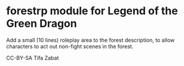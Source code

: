 # forestrp module for Legend of the Green Dragon

Add a small (10 lines) roleplay area to the forest description, to allow characters to act out non-fight scenes in the forest.

CC-BY-SA Tifa Zabat
